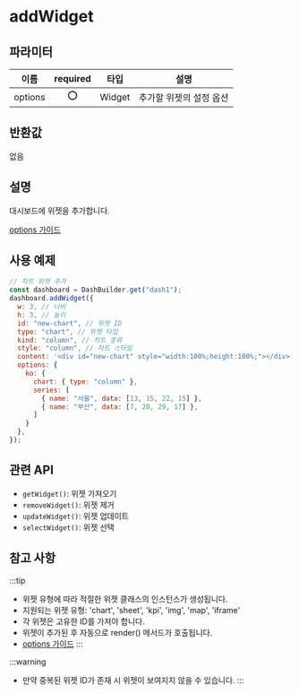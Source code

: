 # addWidget

## 파라미터

| 이름    | required |타입   | 설명                    |
| ------- |:--: |------ | ----------------------- |
| options |⭕ |Widget | 추가할 위젯의 설정 옵션 |

## 반환값

없음

## 설명

대시보드에 위젯을 추가합니다.

[options 가이드](../02.%20위젯%20Options%20설정%20가이드.md)

## 사용 예제

```javascript
// 차트 위젯 추가
const dashboard = DashBuilder.get("dash1");
dashboard.addWidget({
  w: 3, // 너비
  h: 3, // 높이
  id: "new-chart", // 위젯 ID
  type: "chart", // 위젯 타입
  kind: "column", // 차트 종류
  style: "column", // 차트 스타일
  content: '<div id="new-chart" style="width:100%;height:100%;"></div>', // 위젯 내용
  options: {
    ko: {
      chart: { type: "column" },
      series: [
        { name: "서울", data: [13, 15, 22, 15] },
        { name: "부산", data: [7, 20, 29, 17] },
      ]
    }
  },
});
```
## 관련 API

- `getWidget()`: 위젯 가져오기
- `removeWidget()`: 위젯 제거
- `updateWidget()`: 위젯 업데이트
- `selectWidget()`: 위젯 선택

## 참고 사항
:::tip
- 위젯 유형에 따라 적절한 위젯 클래스의 인스턴스가 생성됩니다.
- 지원되는 위젯 유형: 'chart', 'sheet', 'kpi', 'img', 'map', 'iframe'
- 각 위젯은 고유한 ID를 가져야 합니다.
- 위젯이 추가된 후 자동으로 render() 메서드가 호출됩니다.
- [options 가이드](../02.%20위젯%20Options%20설정%20가이드.md)
:::

:::warning
- 만약 중복된 위젯 ID가 존재 시 위젯이 보여지지 않을 수 있습니다.
:::